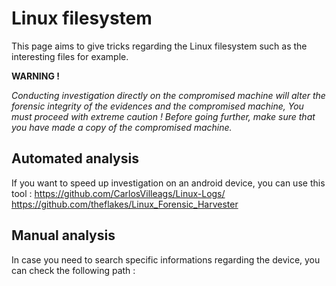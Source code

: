 # Linux filesystem
This page aims to give tricks regarding the Linux filesystem such as the interesting files for example.

**WARNING !**

*Conducting investigation directly on the compromised machine will alter the forensic integrity of the evidences and the compromised machine, You must proceed with extreme caution ! Before going further, make sure that you have made a copy of the compromised machine.*



## Automated analysis
If you want to speed up investigation on an android device, you can use this tool : 
https://github.com/CarlosVilleags/Linux-Logs/
https://github.com/theflakes/Linux_Forensic_Harvester


## Manual analysis
In case you need to search specific informations regarding the device, you can check the following path :
